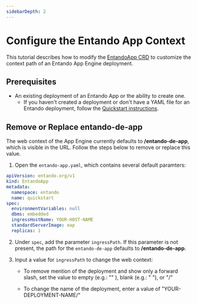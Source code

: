 ```yaml
---
sidebarDepth: 2
---
```


# Configure the Entando App Context
This tutorial describes how to modify the [EntandoApp CRD](../../docs/consume/entandoapp-cr.md) to customize the context path of an Entando App Engine deployment. 

## Prerequisites
- An existing deployment of an Entando App or the ability to create one.
    - If you haven't created a deployment or don't have a YAML file for an Entando deployment, follow the [Quickstart instructions](../../docs/getting-started/README.md).

## Remove or Replace entando-de-app

The web context of the App Engine currently defaults to **/entando-de-app**, which is visible in the URL. Follow the steps below to remove or replace this value.

1. Open the `entando-app.yaml`, which contains several default paramters:

```yaml
apiVersion: entando.org/v1
kind: EntandoApp
metadata:
  namespace: entando
  name: quickstart
spec:
  environmentVariables: null
  dbms: embedded
  ingressHostName: YOUR-HOST-NAME
  standardServerImage: eap
  replicas: 1
```

2. Under `spec`, add the parameter `ingressPath`. If this parameter is not present, the path for the `entando-de-app` defaults to **/entando-de-app**.

3. Input a value for `ingressPath` to change the web context:

   - To remove mention of the deployment and show only a forward slash, set the value to empty (e.g.: "" ), blank (e.g.: " "), or "/"

   - To change the name of the deployment, enter a value of "YOUR-DEPLOYMENT-NAME/"

